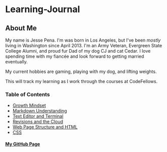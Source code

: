 # Learning-Journal

## About Me
My name is Jesse Pena.  I'm was born in Los Angeles, but I've been *mostly* living in Washington since April 2013. I'm an Army Veteran, Evergreen State College Alumni, and proud fur Dad of my dog CJ and cat Cedar. I love spending time with my fiancée and look forward to getting married eventually.

My current hobbies are gaming, playing with my dog, and lifting weights.

This will track my learning as I work through the courses at CodeFellows.

### **Table of Contents**

* [Growth Mindset](https://jpchato.github.io/learning-journal/growthmindset)
* [Markdown Understanding](https://jpchato.github.io/learning-journal/markdown)
* [Text Editor and Terminal](https://jpchato.github.io/learning-journal/texteditor)
* [Revisions and the Cloud](https://jpchato.github.io/learning-journal/revisionsandthecloud)
* [Web Page Structure and HTML](https://jpchato.github.io/learning-journal/structurewebpageswithhtml)
* [CSS](https://jpchato.github.io/learning-journal/cssreading)
#### [My GitHub Page](https://github.com/jpchato)


